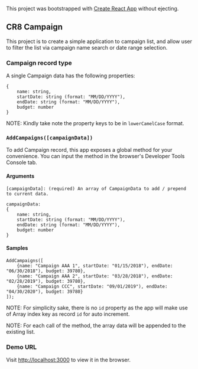 This project was bootstrapped with [Create React App](https://github.com/facebook/create-react-app) without ejecting.

## CR8 Campaign

This project is to create a simple application to campaign list, and allow user to filter the list via campaign name search or date range selection.

### Campaign record type
A single Campaign data has the following properties:
```
{
    name: string,
    startDate: string (format: "MM/DD/YYYY"),
    endDate: string (format: "MM/DD/YYYY"),
    budget: number
}
```
NOTE: Kindly take note the property keys to be in `lowerCamelCase` format.

### `AddCampaigns([campaignData])`
To add Campaign record, this app exposes a global method for your convenience.
You can input the method in the browser's Developer Tools Console tab.

#### Arguments
```
[campaignData]: (required) An array of CampaignData to add / prepend to current data.

campaignData:
{
    name: string,
    startDate: string (format: "MM/DD/YYYY"),
    endDate: string (format: "MM/DD/YYYY"),
    budget: number
}
```

#### Samples
```
AddCampaigns([
    {name: "Campaign AAA 1", startDate: "01/15/2018"), endDate: "06/30/2018"), budget: 39780},
    {name: "Campaign AAA 2", startDate: "03/28/2018"), endDate: "02/28/2019"), budget: 39780},
    {name: "Campaign CCC", startDate: "09/01/2019"), endDate: "04/30/2020"), budget: 39780}
]);
```

NOTE: For simplicity sake, there is no `id` property as the app will make use of Array index key as record `id` for auto increment.

NOTE: For each call of the method, the array data will be appended to the existing list.

### Demo URL
Visit [http://localhost:3000](http://localhost:3000) to view it in the browser.